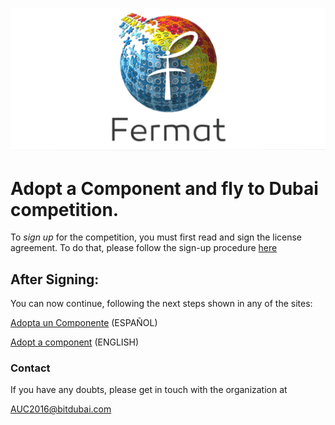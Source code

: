 ![alt text](https://raw.githubusercontent.com/Fermat-ORG/media-kit/master/MediaKit/Logotype/fermat_logo_3D/Fermat_logo_v2_readme_1024x466.png "Fermat Logo")

# Adopt a Component and fly to Dubai competition.
To *sign up* for the competition, you must first read and sign the license agreement.
To do that, please follow the sign-up procedure [here](https://github.com/bitdubai/contribution-program/tree/master/license-agreements/README.md)

## After Signing: 

You can now continue, following the next steps shown in any of the sites:

[Adopta un Componente](https://docs.google.com/document/d/1a5Fv8XNcSYDRRin8o-6V8JcJ4FjIeMMyyIxP3WokdPI/edit?usp=sharing) (ESPAÑOL)

[Adopt a component](https://docs.google.com/document/d/1F_pONqLdKjijMFaaLL-3t7UENiFov4W55rkQZ9dmuEM/edit?usp=sharing) (ENGLISH)

### Contact	
If you have any doubts, please get in touch with the organization at

AUC2016@bitdubai.com

